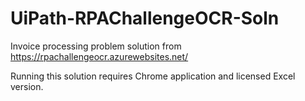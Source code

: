 # UiPath-RPAChallengeOCR-Soln

Invoice processing problem solution from https://rpachallengeocr.azurewebsites.net/

Running this solution requires Chrome application and licensed Excel version.
